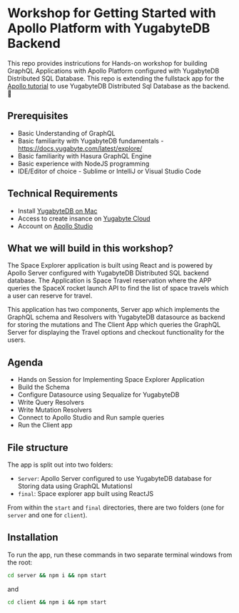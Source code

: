 # Workshop for Getting Started with Apollo Platform with YugabyteDB Backend

This repo provides instricutions for Hands-on workshop for building GraphQL Applications with Apollo Platform configured with YugabyteDB Distributed SQL Database. This repo is extending the fullstack app for the [Apollo tutorial](http://apollographql.com/docs/tutorial/introduction.html) to use YugabyteDB Distributed Sql Database as the backend. 🚀

## Prerequisites

- Basic Understanding of GraphQL
- Basic familiarity with YugabyteDB fundamentals - https://docs.yugabyte.com/latest/explore/
- Basic familiarity with Hasura GraphQL Engine
- Basic experience with NodeJS programming
- IDE/Editor of choice - Sublime or IntelliJ or Visual Studio Code

## Technical Requirements

- Install [YugabyteDB on Mac](https://download.yugabyte.com/)
- Access to create insance on [Yugabyte Cloud](https://www.yugabyte.com/cloud/)
- Account on [Apollo Studio](studio.apollographql.com) 

## What we will build in this workshop?

The Space Explorer application is built using React and is powered by Apollo Server configured with 
YugabyteDB Distributed SQL backend database. The Application is Space Travel reservation where the APP queries 
the SpaceX rocket launch API to find the list of space travels which a user can reserve for travel.

This application has two components, Server app which implements the GraphQL schema and Resolvers 
with YugabyteDB datasource as backend for storing the mutations and The Client App which queries the GraphQL Server
for displaying the Travel options and checkout functionality for the users.


## Agenda

- Hands on Session for Implementing Space Explorer Application
- Build the Schema
- Configure Datasource using Sequalize for YugabyteDB
- Write Query Resolvers
- Write Mutation Resolvers
- Connect to Apollo Studio and Run sample queries
- Run the Client app


## File structure

The app is split out into two folders:
- `Server`: Apollo Server configured to use YugabyteDB database for Storing data using GraphQL Mutationsl
- `final`: Space explorer app built using ReactJS

From within the `start` and `final` directories, there are two folders (one for `server` and one for `client`).

## Installation

To run the app, run these commands in two separate terminal windows from the root:

```bash
cd server && npm i && npm start
```

and

```bash
cd client && npm i && npm start
```
